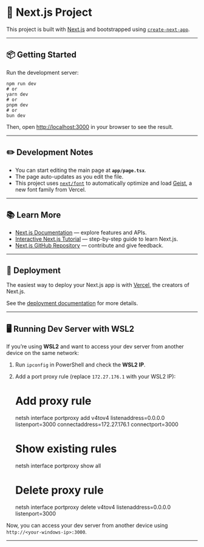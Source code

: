 # 🚀 Next.js Project

This project is built with [Next.js](https://nextjs.org) and bootstrapped using [`create-next-app`](https://nextjs.org/docs/app/api-reference/cli/create-next-app).

---

## 📦 Getting Started

Run the development server:

    npm run dev
    # or
    yarn dev
    # or
    pnpm dev
    # or
    bun dev

Then, open [http://localhost:3000](http://localhost:3000) in your browser to see the result.

---

## ✏️ Development Notes

- You can start editing the main page at **`app/page.tsx`**.  
- The page auto-updates as you edit the file.  
- This project uses [`next/font`](https://nextjs.org/docs/app/building-your-application/optimizing/fonts) to automatically optimize and load [Geist](https://vercel.com/font), a new font family from Vercel.

---

## 📚 Learn More

- [Next.js Documentation](https://nextjs.org/docs) — explore features and APIs.  
- [Interactive Next.js Tutorial](https://nextjs.org/learn) — step-by-step guide to learn Next.js.  
- [Next.js GitHub Repository](https://github.com/vercel/next.js) — contribute and give feedback.  

---

## 🚀 Deployment

The easiest way to deploy your Next.js app is with [Vercel](https://vercel.com/new?utm_medium=default-template&filter=next.js&utm_source=create-next-app&utm_campaign=create-next-app-readme), the creators of Next.js.

See the [deployment documentation](https://nextjs.org/docs/app/building-your-application/deploying) for more details.

---

## 🖥️ Running Dev Server with WSL2

If you’re using **WSL2** and want to access your dev server from another device on the same network:

1. Run `ipconfig` in PowerShell and check the **WSL2 IP**.
2. Add a port proxy rule (replace `172.27.176.1` with your WSL2 IP):

    # Add proxy rule
    netsh interface portproxy add v4tov4 listenaddress=0.0.0.0 listenport=3000 connectaddress=172.27.176.1 connectport=3000

    # Show existing rules
    netsh interface portproxy show all

    # Delete proxy rule
    netsh interface portproxy delete v4tov4 listenaddress=0.0.0.0 listenport=3000

Now, you can access your dev server from another device using `http://<your-windows-ip>:3000`.

---